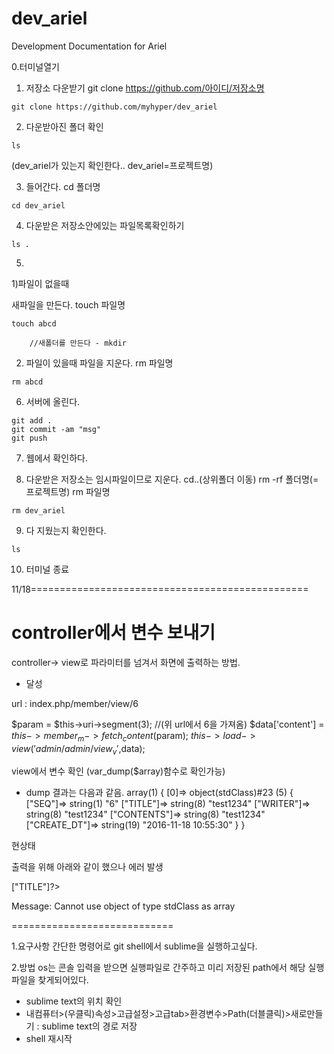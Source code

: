 # dev_ariel
Development Documentation for Ariel

0.터미널열기


1. 저장소 다운받기
git clone https://github.com/아이디/저장소명
```
git clone https://github.com/myhyper/dev_ariel
```

2. 다운받아진 폴더 확인
```
ls
```
(dev_ariel가 있는지 확인한다.. dev_ariel=프로젝트명)

3. 들어간다.
cd 폴더명
```
cd dev_ariel
```

4. 다운받은 저장소안에있는 파일목록확인하기
```
ls .
```

5.

 1)파일이 없을때

새파일을 만든다.
touch 파일명
```
touch abcd
```

		//새폴더를 만든다 - mkdir

 2) 파일이 있을때 
파일을 지운다.
rm 파일명 
```
rm abcd
```

6. 서버에 올린다.
```
git add .
git commit -am "msg"
git push
```

7. 웹에서 확인하다.

8. 다운받은 저장소는 임시파일이므로 지운다.
cd..(상위폴더 이동)
rm -rf 폴더명(=프로젝트명)
            rm 파일명
```
rm dev_ariel
```

9. 다 지웠는지 확인한다.
```
ls
```

10. 터미널 종료

11/18================================================
# controller에서 변수 보내기

controller-> view로 파라미터를 넘겨서 화면에 출력하는 방법.

 - 달성


url  :  index.php/member/view/6

$param = $this->uri->segment(3); //(위 url에서 6을 가져옴)
$data['content'] = $this->member_m->fetch_content($param);
$this -> load -> view('admin/admin/view_v',$data);

view에서 변수 확인 (var_dump($array)함수로 확인가능)

* dump 결과는 다음과 같음.
array(1) {
		[0]=> object(stdClass)#23 (5) 
		{ 
			["SEQ"]=> string(1) "6" 
			["TITLE"]=> string(8) "test1234" 
			["WRITER"]=> string(8) "test1234" 
			["CONTENTS"]=> string(8) "test1234" 
			["CREATE_DT"]=> string(19) "2016-11-18 10:55:30" 
		} 
}



현상태

출력을 위해 아래와 같이 했으나 에러 발생
<?= $content[0]->["TITLE"]?>


Message: Cannot use object of type stdClass as array

============================


1.요구사항
간단한 명령어로 git shell에서 sublime을 실행하고싶다.

2.방법
os는 콘솔 입력을 받으면 실행파일로 간주하고 미리 저장된 path에서 해당 실행파일을 찾게되어있다.
 - sublime text의 위치 확인
 - 내컴퓨터>(우클릭)속성>고급설정>고급tab>환경변수>Path(더블클릭)>새로만들기 : sublime text의 경로 저장
 - shell 재시작


